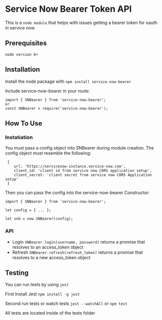 # Service Now Bearer Token API

This is a `node module` that helps with issues getting a bearer token for oauth in service now.


## Prerequisites

`node version 6+`

## Installation

Install the node package with `npm install service-now-bearer`

Include service-now-bearer in your route:

```
import { SNBearer } from 'service-now-bearer';
or
const SNBearer = require('service-now-bearer');
```

## How To Use

### Instatiation

You must pass a config object into SNBearer during module creation. The config object 
must resemble the following:

```
 {
    url: 'https://servicenow-instance.service-now.com',
    client_id: 'client id from service now CORS application setup',
    client_secret: 'client secret from service now CORS Application setup'
 }
```

Then you can pass the config into the service-now-bearer Constructor:

```
import { SNBearer } from 'service-now-bearer';

let config = { ... };

let snb = new SNBearer(config);

```

### API

* Login `SNBearer.login(username, password)` returns a promise that resolves to an access_token object
* Refresh `SNBearer.refresh(refresh_token)` returns a promise that resolves to a new access_token object

## Testing

You can run tests by using `jest`

First Install Jest
`npm install -g jest`

Second run tests or watch tests
`jest --watchAll` 
or
`npm test`

All tests are located inside of the tests folder

